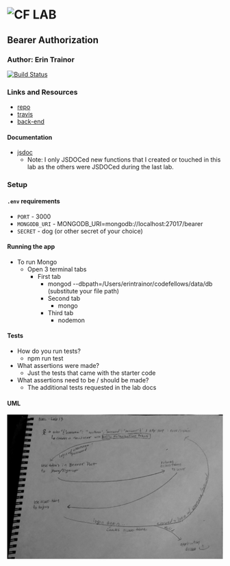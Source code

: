 ![CF](http://i.imgur.com/7v5ASc8.png) LAB
=================================================

## Bearer Authorization

### Author: Erin Trainor
[![Build Status](https://www.travis-ci.com/401-advanced-javascript-401d29/lab-13.svg?branch=submission)](https://www.travis-ci.com/401-advanced-javascript-401d29/lab-13)
### Links and Resources
* [repo](http://xyz.com)
* [travis](https://www.travis-ci.com/401-advanced-javascript-401d29/lab-13)
* [back-end](https://hidden-sea-21748.herokuapp.com/)

#### Documentation
* [jsdoc](https://hidden-sea-21748.herokuapp.com/docs)
  * Note: I only JSDOCed new functions that I created or touched in this lab as the others were JSDOCed during the last lab.

### Setup
#### `.env` requirements
* `PORT` - 3000
* `MONGODB_URI` - MONGODB_URI=mongodb://localhost:27017/bearer
* `SECRET` - dog (or other secret of your choice)

#### Running the app
* To run Mongo
  * Open 3 terminal tabs
    * First tab
      * mongod --dbpath=/Users/erintrainor/codefellows/data/db (substitute your file path)
      * Second tab
        * mongo
      * Third tab
        * nodemon
  
#### Tests
* How do you run tests?
  * npm run test
* What assertions were made?
  * Just the tests that came with the starter code
* What assertions need to be / should be made?
  * The additional tests requested in the lab docs

#### UML
![UML IMAGE](asset/uml.jpg)
